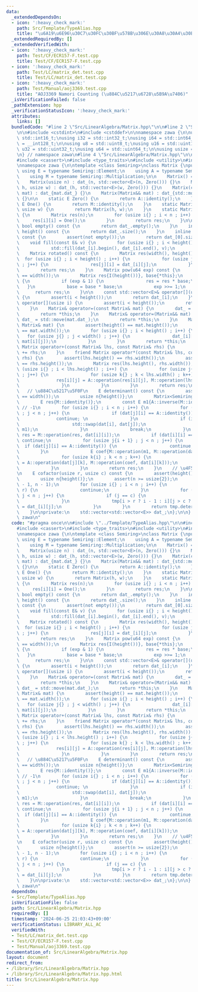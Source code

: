 ```yaml
---
data:
  _extendedDependsOn:
  - icon: ':heavy_check_mark:'
    path: Src/Template/TypeAlias.hpp
    title: "\u6A19\u6E96\u30C7\u30FC\u30BF\u578B\u306E\u30A8\u30A4\u30EA\u30A2\u30B9"
  _extendedRequiredBy: []
  _extendedVerifiedWith:
  - icon: ':heavy_check_mark:'
    path: Test/CF/ECR157-F.test.cpp
    title: Test/CF/ECR157-F.test.cpp
  - icon: ':heavy_check_mark:'
    path: Test/LC/matrix_det.test.cpp
    title: Test/LC/matrix_det.test.cpp
  - icon: ':heavy_check_mark:'
    path: Test/Manual/aoj3369.test.cpp
    title: "AOJ3369 Namori Counting (\u884C\u5217\u6728\u5B9A\u7406)"
  _isVerificationFailed: false
  _pathExtension: hpp
  _verificationStatusIcon: ':heavy_check_mark:'
  attributes:
    links: []
  bundledCode: "#line 2 \"Src/LinearAlgebra/Matrix.hpp\"\n\n#line 2 \"Src/Template/TypeAlias.hpp\"\
    \n\n#include <cstdint>\n#include <cstddef>\n\nnamespace zawa {\n\nusing i16 =\
    \ std::int16_t;\nusing i32 = std::int32_t;\nusing i64 = std::int64_t;\nusing i128\
    \ = __int128_t;\n\nusing u8 = std::uint8_t;\nusing u16 = std::uint16_t;\nusing\
    \ u32 = std::uint32_t;\nusing u64 = std::uint64_t;\n\nusing usize = std::size_t;\n\
    \n} // namespace zawa\n#line 4 \"Src/LinearAlgebra/Matrix.hpp\"\n\n#include <algorithm>\n\
    #include <cassert>\n#include <type_traits>\n#include <utility>\n#include <vector>\n\
    \nnamespace zawa {\n\ntemplate <class Semiring>\nclass Matrix {\npublic:\n   \
    \ using E = typename Semiring::Element;\n    using A = typename Semiring::Addition;\n\
    \    using M = typename Semiring::Multiplication;\n\n    Matrix() = default;\n\
    \    Matrix(usize n) : dat_(n, std::vector<E>(n, Zero())) {}\n    Matrix(usize\
    \ h, usize w) : dat_(h, std::vector<E>(w, Zero())) {}\n    Matrix(const Matrix&\
    \ mat) : dat_{mat.dat_} {}\n    Matrix(Matrix&& mat) : dat_{std::move(mat.dat_)}\
    \ {}\n\n    static E Zero() {\n        return A::identity();\n    }\n    static\
    \ E One() {\n        return M::identity();\n    }\n    static Matrix O(usize h,\
    \ usize w) {\n        return Matrix(h, w);\n    }\n    static Matrix I(usize n)\
    \ {\n        Matrix res(n);\n        for (usize i{} ; i < n ; i++) {\n       \
    \     res[i][i] = One();\n        }\n        return res;\n    }\n\n    inline\
    \ bool empty() const {\n        return dat_.empty();\n    }\n    inline usize\
    \ height() const {\n        return dat_.size();\n    }\n    inline usize width()\
    \ const {\n        assert(not empty());\n        return dat_[0].size();\n    }\n\
    \    void fill(const E& v) {\n        for (usize i{} ; i < height() ; i++) {\n\
    \            std::fill(dat_[i].begin(), dat_[i].end(), v);\n        }\n    } \n\
    \    Matrix rotated() const {\n        Matrix res(width(), height());\n      \
    \  for (usize i{} ; i < height() ; i++) {\n            for (usize j{} ; j < width()\
    \ ; j++) {\n                res[j][i] = dat_[i][j];\n            }\n        }\n\
    \        return res;\n    }\n    Matrix pow(u64 exp) const {\n        assert(height()\
    \ == width());\n        Matrix res{I(height())}, base{*this};\n        while (exp)\
    \ {\n            if (exp & 1) {\n                res = res * base;\n         \
    \   }\n            base = base * base;\n            exp >>= 1;\n        }\n  \
    \      return res;\n    }\n\n    const std::vector<E>& operator[](usize i) const\
    \ {\n        assert(i < height());\n        return dat_[i];\n    }\n    std::vector<E>&\
    \ operator[](usize i) {\n        assert(i < height());\n        return dat_[i];\n\
    \    }\n    Matrix& operator=(const Matrix& mat) {\n        dat_ = mat.dat_;\n\
    \        return *this;\n    }\n    Matrix& operator=(Matrix&& mat) {\n       \
    \ dat_ = std::move(mat.dat_);\n        return *this;\n    }\n    Matrix& operator+=(const\
    \ Matrix& mat) {\n        assert(height() == mat.height());\n        assert(width()\
    \ == mat.width());\n        for (usize i{} ; i < height() ; i++) {\n         \
    \   for (usize j{} ; j < width() ; j++) {\n                dat_[i][j] = A::operation(dat_[i][j],\
    \ mat[i][j]);\n            }\n        }\n        return *this;\n    }\n    friend\
    \ Matrix operator+(const Matrix& lhs, const Matrix& rhs) {\n        return Matrix{lhs}\
    \ += rhs;\n    }\n    friend Matrix operator*(const Matrix& lhs, const Matrix&\
    \ rhs) {\n        assert(lhs.height() == rhs.width());\n        assert(lhs.width()\
    \ == rhs.height());\n        Matrix res(lhs.height(), rhs.width());\n        for\
    \ (usize i{} ; i < lhs.height() ; i++) {\n            for (usize j{} ; j < rhs.width()\
    \ ; j++) {\n                for (usize k{} ; k < lhs.width() ; k++) {\n      \
    \              res[i][j] = A::operation(res[i][j], M::operation(lhs[i][k], rhs[k][j]));\n\
    \                }\n            }\n        }\n        return res;\n    }\n\n \
    \   // \u884C\u5217\u5F0F\n    E determinant() const {\n        assert(height()\
    \ == width());\n        usize n{height()};\n        Matrix<Semiring> dat{*this};\n\
    \        E res{M::identity()};\n        const E m1{A::inverse(M::identity())};\
    \ // -1\n        for (usize i{} ; i < n ; i++) {\n            for (usize j{i}\
    \ ; j < n ; j++) {\n                if (dat[j][i] == A::identity()) {\n      \
    \              continue; \n                }\n                if (i != j) {\n\
    \                    std::swap(dat[i], dat[j]);\n                    res = M::operation(res,\
    \ m1);\n                }\n                break;\n            }\n           \
    \ res = M::operation(res, dat[i][i]);\n            if (dat[i][i] == A::identity())\
    \ continue;\n            for (usize j{i + 1} ; j < n ; j++) {\n              \
    \  if (dat[j][i] == A::identity()) {\n                    continue;\n        \
    \        }\n                E coef{M::operation(m1, M::operation(dat[j][i], M::inverse(dat[i][i])))};\n\
    \                for (usize k{i} ; k < n ; k++) {\n                    dat[j][k]\
    \ = A::operation(dat[j][k], M::operation(coef, dat[i][k]));\n                }\n\
    \            }\n        }\n        return res;\n    }\n    // \u4F59\u56E0\u5B50\
    \n    E cofactor(usize r, usize c) const {\n        assert(height() == width());\n\
    \        usize n{height()};\n        assert(n >= usize{2});\n        Matrix tmp(n\
    \ - 1, n - 1);\n        for (usize i{} ; i < n ; i++) {\n            if (i ==\
    \ r) {\n                continue;\n            }\n            for (usize j{} ;\
    \ j < n ; j++) {\n                if (j == c) {\n                    continue;\n\
    \                }\n                tmp[i > r ? i - 1 : i][j > c ? j - 1 : j]\
    \ = dat_[i][j];\n            }\n        }\n        return tmp.determinant();\n\
    \    }\n\nprivate:\n    std::vector<std::vector<E>> dat_;\n};\n\n} // namespace\
    \ zawa\n"
  code: "#pragma once\n\n#include \"../Template/TypeAlias.hpp\"\n\n#include <algorithm>\n\
    #include <cassert>\n#include <type_traits>\n#include <utility>\n#include <vector>\n\
    \nnamespace zawa {\n\ntemplate <class Semiring>\nclass Matrix {\npublic:\n   \
    \ using E = typename Semiring::Element;\n    using A = typename Semiring::Addition;\n\
    \    using M = typename Semiring::Multiplication;\n\n    Matrix() = default;\n\
    \    Matrix(usize n) : dat_(n, std::vector<E>(n, Zero())) {}\n    Matrix(usize\
    \ h, usize w) : dat_(h, std::vector<E>(w, Zero())) {}\n    Matrix(const Matrix&\
    \ mat) : dat_{mat.dat_} {}\n    Matrix(Matrix&& mat) : dat_{std::move(mat.dat_)}\
    \ {}\n\n    static E Zero() {\n        return A::identity();\n    }\n    static\
    \ E One() {\n        return M::identity();\n    }\n    static Matrix O(usize h,\
    \ usize w) {\n        return Matrix(h, w);\n    }\n    static Matrix I(usize n)\
    \ {\n        Matrix res(n);\n        for (usize i{} ; i < n ; i++) {\n       \
    \     res[i][i] = One();\n        }\n        return res;\n    }\n\n    inline\
    \ bool empty() const {\n        return dat_.empty();\n    }\n    inline usize\
    \ height() const {\n        return dat_.size();\n    }\n    inline usize width()\
    \ const {\n        assert(not empty());\n        return dat_[0].size();\n    }\n\
    \    void fill(const E& v) {\n        for (usize i{} ; i < height() ; i++) {\n\
    \            std::fill(dat_[i].begin(), dat_[i].end(), v);\n        }\n    } \n\
    \    Matrix rotated() const {\n        Matrix res(width(), height());\n      \
    \  for (usize i{} ; i < height() ; i++) {\n            for (usize j{} ; j < width()\
    \ ; j++) {\n                res[j][i] = dat_[i][j];\n            }\n        }\n\
    \        return res;\n    }\n    Matrix pow(u64 exp) const {\n        assert(height()\
    \ == width());\n        Matrix res{I(height())}, base{*this};\n        while (exp)\
    \ {\n            if (exp & 1) {\n                res = res * base;\n         \
    \   }\n            base = base * base;\n            exp >>= 1;\n        }\n  \
    \      return res;\n    }\n\n    const std::vector<E>& operator[](usize i) const\
    \ {\n        assert(i < height());\n        return dat_[i];\n    }\n    std::vector<E>&\
    \ operator[](usize i) {\n        assert(i < height());\n        return dat_[i];\n\
    \    }\n    Matrix& operator=(const Matrix& mat) {\n        dat_ = mat.dat_;\n\
    \        return *this;\n    }\n    Matrix& operator=(Matrix&& mat) {\n       \
    \ dat_ = std::move(mat.dat_);\n        return *this;\n    }\n    Matrix& operator+=(const\
    \ Matrix& mat) {\n        assert(height() == mat.height());\n        assert(width()\
    \ == mat.width());\n        for (usize i{} ; i < height() ; i++) {\n         \
    \   for (usize j{} ; j < width() ; j++) {\n                dat_[i][j] = A::operation(dat_[i][j],\
    \ mat[i][j]);\n            }\n        }\n        return *this;\n    }\n    friend\
    \ Matrix operator+(const Matrix& lhs, const Matrix& rhs) {\n        return Matrix{lhs}\
    \ += rhs;\n    }\n    friend Matrix operator*(const Matrix& lhs, const Matrix&\
    \ rhs) {\n        assert(lhs.height() == rhs.width());\n        assert(lhs.width()\
    \ == rhs.height());\n        Matrix res(lhs.height(), rhs.width());\n        for\
    \ (usize i{} ; i < lhs.height() ; i++) {\n            for (usize j{} ; j < rhs.width()\
    \ ; j++) {\n                for (usize k{} ; k < lhs.width() ; k++) {\n      \
    \              res[i][j] = A::operation(res[i][j], M::operation(lhs[i][k], rhs[k][j]));\n\
    \                }\n            }\n        }\n        return res;\n    }\n\n \
    \   // \u884C\u5217\u5F0F\n    E determinant() const {\n        assert(height()\
    \ == width());\n        usize n{height()};\n        Matrix<Semiring> dat{*this};\n\
    \        E res{M::identity()};\n        const E m1{A::inverse(M::identity())};\
    \ // -1\n        for (usize i{} ; i < n ; i++) {\n            for (usize j{i}\
    \ ; j < n ; j++) {\n                if (dat[j][i] == A::identity()) {\n      \
    \              continue; \n                }\n                if (i != j) {\n\
    \                    std::swap(dat[i], dat[j]);\n                    res = M::operation(res,\
    \ m1);\n                }\n                break;\n            }\n           \
    \ res = M::operation(res, dat[i][i]);\n            if (dat[i][i] == A::identity())\
    \ continue;\n            for (usize j{i + 1} ; j < n ; j++) {\n              \
    \  if (dat[j][i] == A::identity()) {\n                    continue;\n        \
    \        }\n                E coef{M::operation(m1, M::operation(dat[j][i], M::inverse(dat[i][i])))};\n\
    \                for (usize k{i} ; k < n ; k++) {\n                    dat[j][k]\
    \ = A::operation(dat[j][k], M::operation(coef, dat[i][k]));\n                }\n\
    \            }\n        }\n        return res;\n    }\n    // \u4F59\u56E0\u5B50\
    \n    E cofactor(usize r, usize c) const {\n        assert(height() == width());\n\
    \        usize n{height()};\n        assert(n >= usize{2});\n        Matrix tmp(n\
    \ - 1, n - 1);\n        for (usize i{} ; i < n ; i++) {\n            if (i ==\
    \ r) {\n                continue;\n            }\n            for (usize j{} ;\
    \ j < n ; j++) {\n                if (j == c) {\n                    continue;\n\
    \                }\n                tmp[i > r ? i - 1 : i][j > c ? j - 1 : j]\
    \ = dat_[i][j];\n            }\n        }\n        return tmp.determinant();\n\
    \    }\n\nprivate:\n    std::vector<std::vector<E>> dat_;\n};\n\n} // namespace\
    \ zawa\n"
  dependsOn:
  - Src/Template/TypeAlias.hpp
  isVerificationFile: false
  path: Src/LinearAlgebra/Matrix.hpp
  requiredBy: []
  timestamp: '2024-06-25 21:03:43+09:00'
  verificationStatus: LIBRARY_ALL_AC
  verifiedWith:
  - Test/LC/matrix_det.test.cpp
  - Test/CF/ECR157-F.test.cpp
  - Test/Manual/aoj3369.test.cpp
documentation_of: Src/LinearAlgebra/Matrix.hpp
layout: document
redirect_from:
- /library/Src/LinearAlgebra/Matrix.hpp
- /library/Src/LinearAlgebra/Matrix.hpp.html
title: Src/LinearAlgebra/Matrix.hpp
---
```

